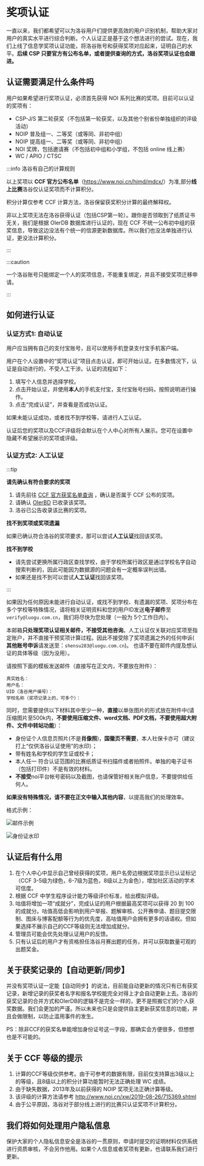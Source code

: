 # 奖项认证

一直以来，我们都希望可以为洛谷用户们提供更高效的用户识别机制，帮助大家对用户的真实水平进行综合判断。个人认证正是基于这个想法进行的尝试。现在，我们上线了信息学奖项认证功能，将洛谷账号和获得奖项对应起来，证明自己的水平。**后续 CSP 只要官方有公布名单，或者提供查询的方式，洛谷奖项认证也会跟进。**

## 认证需要满足什么条件吗

用户如果希望进行奖项认证，必须首先获得 NOI 系列比赛的奖项。目前可以认证的奖项有：

- CSP-J/S 第二轮获奖（不包括第一轮获奖，以及其他个别省份单独组织的评级活动）
- NOIP 普及组一、二等奖（或等同、非初中组）
- NOIP 提高组一、二等奖（或等同、非初中组）
- NOI 奖牌，包括邀请赛（不包括初中组和小学组，不包括 online 线上赛）
- WC / APIO / CTSC

:::info  洛谷有自己的计算规则

以上奖项以 **CCF 官方公布名单**（<https://www.noi.cn/hjmd/mdcx/>）为准,部分**线上比赛**洛谷仅认证奖项而不计算积分。  

积分计算仅参考 CCF 计算方法，洛谷保留获奖积分计算的最终解释权。  

非以上奖项无法在洛谷获得认证（包括CSP第一轮）。跟你是否领取到了纸质证书无关，我们是根据 OIerDB 数据库进行认证的，现在 CCF 不统一公布初中组的获奖信息，导致这边没法有个统一的信源更新数据库。所以我们也没法单独进行认证，更没法计算积分。

:::

:::caution

一个洛谷账号只能绑定一个人的奖项信息，不能重复绑定，并且不接受奖项迁移申请。

:::

## 如何进行认证

### 认证方式1: 自动认证

用户应当拥有自己的支付宝账号，且可以使用手机登录支付宝手机客户端。

用户在个人设置中的“奖项认证”项目点击认证，即可开始认证。在多数情况下，认证是自动进行的，不受人工干涉。认证的流程如下：

1. 填写个人信息并选择学校。
2. 点击开始认证，并使用**本人**的手机支付宝，支付宝账号扫码，按照说明进行操作。
3. 点击“完成认证”，并查看是否成功认证。

如果未能认证成功，或者找不到学校等，请进行人工认证。

认证后您的奖项以及CCF评级将会默认在个人中心对所有人展示。您可在设置中隐藏不希望展示的奖项或评级。

### 认证方式2: 人工认证

:::tip

**请先确认有符合要求的奖项**

 1. 请先前往 [CCF  官方获奖名单查询](https://www.noi.cn/hjmd/mdcx/) ，确认是否属于 CCF 公布的奖项。
 2. 请确认 [OIerBD](https://bytew.net/OIer/) 已收录该奖项。
 3. 洛谷已公告收录该比赛的奖项。

**找不到奖项或奖项遗漏**  

如果已确认符合洛谷的奖项要求，那可以尝试**人工认证**找回该奖项。

**找不到学校**

- 请先尝试更换所属行政区查找学校，由于学校所属行政区是通过学校名字自动搜索判断的，因此可能因为数据源的问题会有一定概率误判出错。
- 如果还是找不到可以尝试**人工认证**找回该奖项。

:::

如果因为任何原因未能进行自动认证，或找不到学校、有遗漏的奖项、奖项分布在多个学校等特殊情况，请将相关证明资料和您的用户ID发送**电子邮件**至 `verify@luogu.com.cn`，我们将尽快为您处理（一般为 5个工作日内）。  

本邮箱**只处理奖项认证相关邮件，不接受其他咨询**。人工认证仅关联对应奖项至指定账户，并不直接干预奖项计算过程。因此不接受除了奖项遗漏之外的任何申诉( **其他账号申诉**请发送至：`shensu283@luogu.com.cn`)。  也请不要在邮件内提及想认证的具体等级（因为没用）。

请按照下面的模板发送邮件（直接写在正文内，不要放在附件）：

```
真实姓名：
用户名：
UID（洛谷用户编号）：
学校名称（奖项记录上的，可多个）：
```

同时，您需要提供以下材料其中至少一种，**直接**以单张图片的形式放在附件中(请压缩图片至500k内，**不要使用压缩文件、word文档、PDF文档，不要使用超大附件、文件中转站功能**）：

- 身份证个人信息页照片(不是**肖像照**)，**国徽页不需要**，本人社保卡亦可（建议打上“仅供洛谷认证使用”的水印）；
- 带有姓名和学校的学生证或校卡；
- 本人任一 符合认证范围的比赛纸质证书扫描件或者拍照件。单独的电子证书（包括打印件）不是有效的材料。
- **不接受**noi平台帐号密码以及截图，也请保管好相关账户信息，不要提供给任何人。

**如果没有特殊情况，请不要在正文中输入其他内容**，以提高我们的处理效率。

格式示例：

![邮件示例](_image/award-email-example.jpg)

![身份证水印](_image/id-sign.jpg)

## 认证后有什么用

1. 在个人中心中显示自己曾经获得的奖项，用户名旁边根据奖项显示已认证标记（CCF 3-5级为绿色，6-7级为蓝色，8级以上为金色），增加社区活动的学术可信度。
2. 根据 CCF 中学生程序设计能力等级评价标准，给出模拟评级。
3. 咕值将增加一项“成就分”，完成认证的用户根据最高奖项可以获得 20 到 100 的成就分。咕值高低会影响到用户举报、题解审核、公开赛申请、题目提交限制、图床与博客配额等行为的优先度，高咕值用户会拥有更多的话语权。但如果选择不展示自己的CCF等级则无法增加成就分。
4. 管理员可能会优先处理认证用户的反馈。
5. 只有认证后的用户才有资格担任洛谷月赛出题的任务，并可以获取数量可观的出题奖金。

## 关于获奖记录的【自动更新/同步】

并没有奖项认证一定能【自动同步】的说法，目前能自动更新的情况只有已有获奖记录，新增记录的获奖者名字和报名学校能完全对得上才会自动更新上去。洛谷的获奖记录的合并方式和OIerDB的逻辑不是完全一样的，更不是照搬它们的个人获奖数据。我们会更加的严谨。所以未来也只是会提供自主更新获奖信息的功能，并且会做限制，以防止滥用事件的发生。  

PS：除非CCF的获奖名单能增加身份证号这一字段，那确实会方便很多，但想想也是不可能的。

## 关于 CCF 等级的提示

1. 计算的CCF等级仅供参考。由于可参考的数据有限，目前仅支持算出3级以上的等级，且8级以上的积分计算功能暂时无法正确处理 WC 成绩。
2. 由于缺失数据，2013年及以前获得的 NOIP 奖项无法正确计算等级。
3. 该评级的计算方法请参考 <http://www.noi.cn/xw/2019-08-26/715369.shtml>
4. 由于公平原因，洛谷对于部分线上进行的比赛只认证奖项不计算积分。

## 我们将如何处理用户隐私信息

保护大家的个人隐私信息安全是洛谷的一贯原则，申请时提交的证明材料仅供系统进行资质审核，不会另作他用。如果个人信息或者奖项有更新，也请联系我们进行更新。
